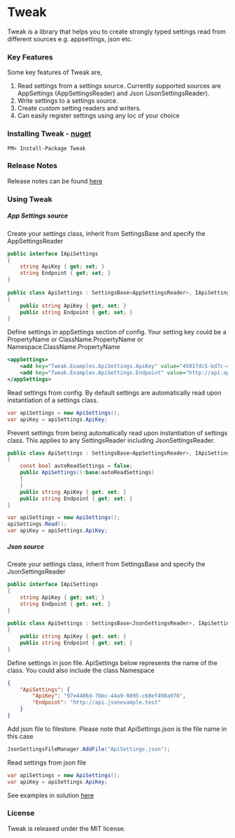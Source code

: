# Tweak

Tweak is a library that helps you to create strongly typed settings read from different sources e.g. appsettings, json etc.

### Key Features
Some key features of Tweak are,

1. Read settings from a settings source. Currently supported sources are AppSettings (AppSettingsReader) and Json (JsonSettingsReader).
2. Write settings to a settings source.
3. Create custom setting readers and writers.
4. Can easily register settings using any Ioc of your choice

### Installing Tweak - [nuget](https://www.nuget.org/packages/Tweak/)

```
PM> Install-Package Tweak
```

### Release Notes
Release notes can be found [here](https://github.com/oopanuga/tweak/blob/master/RELEASE-NOTES.txt)

### Using Tweak

##### App Settings source

Create your settings class, inherit from SettingsBase and specify the AppSettingsReader
```c#
public interface IApiSettings
{
	string ApiKey { get; set; }
	string Endpoint { get; set; }
}
	
public class ApiSettings : SettingsBase<AppSettingsReader>, IApiSettings
{
	public string ApiKey { get; set; }
	public string Endpoint { get; set; }
}
```

Define settings in appSettings section of config. Your setting key could be a PropertyName or ClassName.PropertyName or Namespace.ClassName.PropertyName
```xml
<appSettings>
	<add key="Tweak.Examples.ApiSettings.ApiKey" value="45017dc5-bd7c-47fd-9495-06953e329db0" />
	<add key="Tweak.Examples.ApiSettings.Endpoint" value="http://api.appsettingsexample.test" />
</appSettings>
```

Read settings from config. By default settings are automatically read upon instantiation of a settings class.
```c#
var apiSettings = new ApiSettings();
var apiKey = apiSettings.ApiKey;
```

Prevent settings from being automatically read upon instantiation of settings class. This applies to any SettingsReader including JsonSettingsReader.
```c#
public class ApiSettings : SettingsBase<AppSettingsReader>, IApiSettings
{
	const bool autoReadSettings = false;
	public ApiSettings():base(autoReadSettings)
	{
	}
	public string ApiKey { get; set; }
	public string Endpoint { get; set; }
}

var apiSettings = new ApiSettings();
apiSettings.Read();
var apiKey = apiSettings.ApiKey;
```

##### Json source

Create your settings class, inherit from SettingsBase and specify the JsonSettingsReader
```c#
public interface IApiSettings
{
	string ApiKey { get; set; }
	string Endpoint { get; set; }
}
	
public class ApiSettings : SettingsBase<JsonSettingsReader>, IApiSettings
{
	public string ApiKey { get; set; }
	public string Endpoint { get; set; }
}
```

Define settings in json file. ApiSettings below represents the name of the class. You could also include the class Namespace 
```json
{
    "ApiSettings": {
        "ApiKey": "97e4406d-7bbc-44a9-9895-c68ef498a978",
        "Endpoint": "http://api.jsonexample.test"
    }
}
```

Add json file to filestore. Please note that ApiSettings.json is the file name in this case
```c#
JsonSettingsFileManager.AddFile("ApiSettings.json");
```

Read settings from json file
```c#
var apiSettings = new ApiSettings();
var apiKey = apiSettings.ApiKey;
```

See examples in solution [here](https://github.com/oopanuga/Tweak/tree/master/Tweak.Examples)

### License

Tweak is released under the MIT license.
